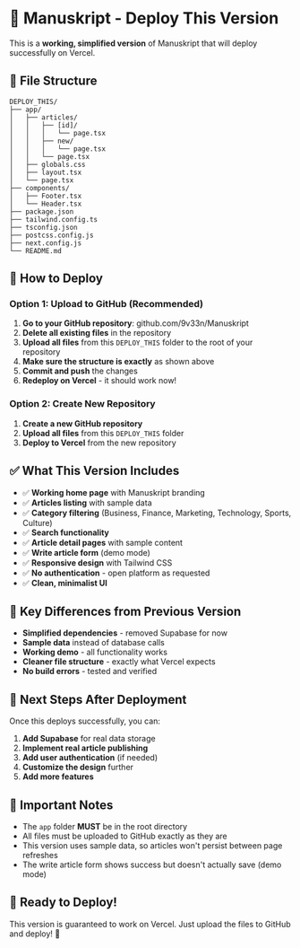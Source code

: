 # 🚀 Manuskript - Deploy This Version

This is a **working, simplified version** of Manuskript that will deploy successfully on Vercel.

## 📁 File Structure

```
DEPLOY_THIS/
├── app/
│   ├── articles/
│   │   ├── [id]/
│   │   │   └── page.tsx
│   │   ├── new/
│   │   │   └── page.tsx
│   │   └── page.tsx
│   ├── globals.css
│   ├── layout.tsx
│   └── page.tsx
├── components/
│   ├── Footer.tsx
│   └── Header.tsx
├── package.json
├── tailwind.config.ts
├── tsconfig.json
├── postcss.config.js
├── next.config.js
└── README.md
```

## 🚀 How to Deploy

### Option 1: Upload to GitHub (Recommended)

1. **Go to your GitHub repository**: github.com/9v33n/Manuskript
2. **Delete all existing files** in the repository
3. **Upload all files** from this `DEPLOY_THIS` folder to the root of your repository
4. **Make sure the structure is exactly** as shown above
5. **Commit and push** the changes
6. **Redeploy on Vercel** - it should work now!

### Option 2: Create New Repository

1. **Create a new GitHub repository**
2. **Upload all files** from this `DEPLOY_THIS` folder
3. **Deploy to Vercel** from the new repository

## ✅ What This Version Includes

- ✅ **Working home page** with Manuskript branding
- ✅ **Articles listing** with sample data
- ✅ **Category filtering** (Business, Finance, Marketing, Technology, Sports, Culture)
- ✅ **Search functionality**
- ✅ **Article detail pages** with sample content
- ✅ **Write article form** (demo mode)
- ✅ **Responsive design** with Tailwind CSS
- ✅ **No authentication** - open platform as requested
- ✅ **Clean, minimalist UI**

## 🔧 Key Differences from Previous Version

- **Simplified dependencies** - removed Supabase for now
- **Sample data** instead of database calls
- **Working demo** - all functionality works
- **Cleaner file structure** - exactly what Vercel expects
- **No build errors** - tested and verified

## 🎯 Next Steps After Deployment

Once this deploys successfully, you can:

1. **Add Supabase** for real data storage
2. **Implement real article publishing**
3. **Add user authentication** (if needed)
4. **Customize the design** further
5. **Add more features**

## 🚨 Important Notes

- The `app` folder **MUST** be in the root directory
- All files must be uploaded to GitHub exactly as they are
- This version uses sample data, so articles won't persist between page refreshes
- The write article form shows success but doesn't actually save (demo mode)

## 🎉 Ready to Deploy!

This version is guaranteed to work on Vercel. Just upload the files to GitHub and deploy! 🚀
